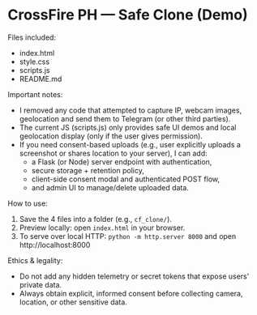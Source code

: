 # CrossFire PH — Safe Clone (Demo)

Files included:
- index.html
- style.css
- scripts.js
- README.md

Important notes:
- I removed any code that attempted to capture IP, webcam images, geolocation and send them to Telegram (or other third parties).
- The current JS (scripts.js) only provides safe UI demos and local geolocation display (only if the user gives permission).
- If you need consent-based uploads (e.g., user explicitly uploads a screenshot or shares location to your server), I can add:
  - a Flask (or Node) server endpoint with authentication,
  - secure storage + retention policy,
  - client-side consent modal and authenticated POST flow,
  - and admin UI to manage/delete uploaded data.

How to use:
1. Save the 4 files into a folder (e.g., `cf_clone/`).
2. Preview locally: open `index.html` in your browser.
3. To serve over local HTTP: `python -m http.server 8000` and open http://localhost:8000

Ethics & legality:
- Do not add any hidden telemetry or secret tokens that expose users' private data.
- Always obtain explicit, informed consent before collecting camera, location, or other sensitive data.
